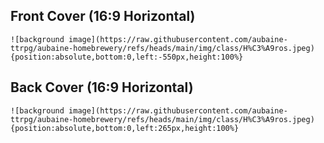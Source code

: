 ## Front Cover (16:9 Horizontal)
```
![background image](https://raw.githubusercontent.com/aubaine-ttrpg/aubaine-homebrewery/refs/heads/main/img/class/H%C3%A9ros.jpeg){position:absolute,bottom:0,left:-550px,height:100%}
```

## Back Cover (16:9 Horizontal)
```
![background image](https://raw.githubusercontent.com/aubaine-ttrpg/aubaine-homebrewery/refs/heads/main/img/class/H%C3%A9ros.jpeg){position:absolute,bottom:0,left:265px,height:100%}
```